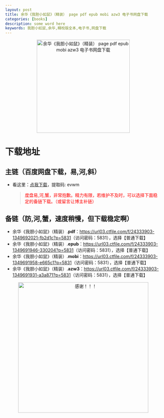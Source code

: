```yaml
---
layout: post
title: 余华《我胆小如鼠》（精装） page pdf epub mobi azw3 电子书网盘下载
categories: [books]
description: some word here
keywords: 我胆小如鼠,余华,精校版全本,电子书,网盘下载
---
```


<div align="center"><img src="https://qweree.cn/wp-content/uploads/2024/08/wo-dan-xiao-ru-shu-tuya.jpg" alt="余华《我胆小如鼠》（精装） page pdf epub mobi azw3 电子书网盘下载" width="300px" height="auto"></div>

# 下载地址

## 主链（百度网盘下载，易,河,斜）

- 看这里：[点我下载](https://pan.baidu.com/s/1iMXUbSbtZQZjDcqDmnWUyw?pwd=evwm)，提取码: evwm

  > <p style="color:red" >度盘易,河,蟹，非常抱歉。精力有限，若维护不及时，可以选择下面稳定的备链下载。（或留言让博主补链）</p>

## 备链（防,河,蟹，速度稍慢，但下载稳定啊）

- 余华《我胆小如鼠》（精装）.**pdf**：<https://url03.ctfile.com/f/24333903-1349692021-fb2d1c?p=5831>（访问密码：5831），选择【普通下载】
- 余华《我胆小如鼠》（精装）.**epub**：<https://url03.ctfile.com/f/24333903-1349691946-330204?p=5831>（访问密码：5831），选择【普通下载】
- 余华《我胆小如鼠》（精装）.**mobi**：<https://url03.ctfile.com/f/24333903-1349691958-e665c1?p=5831>（访问密码：5831），选择【普通下载】
- 余华《我胆小如鼠》（精装）.**azw3**：<https://url03.ctfile.com/f/24333903-1349691931-a3a871?p=5831>（访问密码：5831），选择【普通下载】

<div align="center"><img src="https://pic.imgdb.cn/item/661246bf68eb935713c7f81c.gif" alt="感谢！！！" width="420px" height="auto"/></div>
